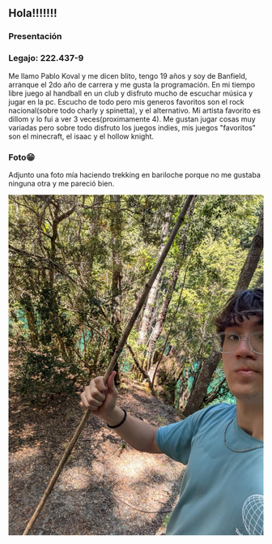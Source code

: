 ## Hola!!!!!!!
### Presentación
### Legajo: 222.437-9
Me llamo Pablo Koval y me dicen blito, tengo 19 años y soy de Banfield, arranque el 2do año de carrera y me gusta la programación.
En mi tiempo libre juego al handball en un club y disfruto mucho de escuchar música y jugar en la pc. Escucho de todo pero mis generos favoritos son el rock nacional(sobre todo charly y spinetta), y el alternativo. Mi artista favorito es dillom y lo fui a ver 3 veces(proximamente 4).
Me gustan jugar cosas muy variadas pero sobre todo disfruto los juegos indies, mis juegos "favoritos" son el minecraft, el isaac y el hollow knight.

### Foto😁
Adjunto una foto mía haciendo trekking en bariloche porque no me gustaba ninguna otra y me pareció bien.

![yo](bariloche.jpg)

